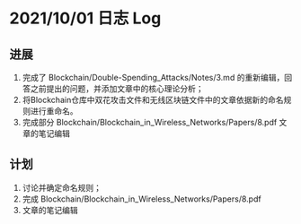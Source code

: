 # 2021/10/01 日志 Log

## 进展

1. 完成了 Blockchain/Double-Spending_Attacks/Notes/3.md 的重新编辑，回答之前提出的问题，并添加文章中的核心理论分析； 
2. 将Blockchain仓库中双花攻击文件和无线区块链文件中的文章依据新的命名规则进行重命名。
3. 完成部分 Blockchain/Blockchain_in_Wireless_Networks/Papers/8.pdf 文章的笔记编辑


## 计划
1. 讨论并确定命名规则；
2. 完成 Blockchain/Blockchain_in_Wireless_Networks/Papers/8.pdf 
3. 文章的笔记编辑